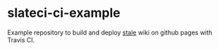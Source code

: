 # slateci-ci-example
Example repository to build and deploy [stale](https://github.com/slatedocs/slate) wiki on github pages with Travis CI.
